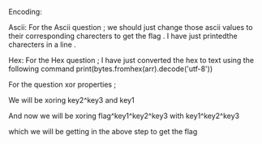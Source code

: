 Encoding:



Ascii:
For the Ascii question ; we should just change those ascii values to their corresponding charecters to get the flag . 
I have just printedthe charecters in a line .

Hex:
For the Hex question ; I have just converted the hex to text using the following command 
print(bytes.fromhex(arr).decode('utf-8'))



















For the question xor properties ;

We will be xoring key2^key3 and key1 

And now we will be xoring flag^key1^key2^key3 with key1^key2^key3 

which we will be getting in the above step to get the flag
